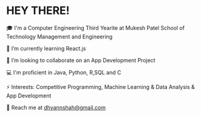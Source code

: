 # HEY THERE!

🎓 I'm a Computer Engineering Third Yearite at Mukesh Patel School of Technology Management and Engineering

🌱 I’m currently learning React.js

👯 I’m looking to collaborate on an App Development Project

💻 I'm proficient in Java, Python, R,SQL and C

⚡ Interests: Competitive Programming, Machine Learning & Data Analysis & App Development

💬 Reach me at dhyannshah@gmail.com
